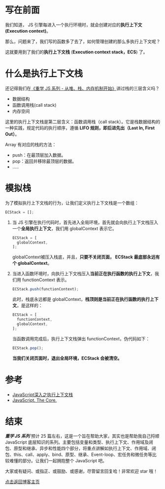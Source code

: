 # 写在前面

我们知道， JS 引擎每进入一个执行环境时，就会创建对应的**执行上下文(Execution context)**。

那么，问题来了，我们写的函数多了去了，如何管理创建的那么多执行上下文呢？

这就要用到了我们的**执行上下文栈** (**Execution context stack，ECS**) 了。

# 什么是执行上下文栈
还记得我们在[《重学 JS 系列 - 从堆、栈、内存机制开始》](https://github.com/cxh0224/blog/issues/1)讲过栈的三层含义吗？
- 数据结构
- 函数调用栈(call stack)
- 内存空间

这里的执行上下文栈是第二层含义：函数调用栈（call stack）。它是栈数据结构的一种实践，规定代码的执行顺序，遵循 **LIFO 规则，即后进先出（Last In, First Out）**。

Array 有对应的栈的方法：
- push：在最顶层加入数据。
- pop：返回并移除最顶层的数据。
- .....


# 模拟栈
为了模拟执行上下文栈的行为，让我们定义执行上下文栈是一个数组：
```js
ECStack = [];
```
1. 当 JS 引擎在执行代码时，首先进入全局环境，首先就会向执行上下文栈压入一个**全局执行上下文**，我们用 globalContext 表示它。
    ```js
    ECStack = [
      globalContext,
    ];
    ```
    globalContext被压入栈底，并且，**只要不关闭页面， ECStack 最底部永远有个 globalContext**。

2. 当进入函数环境时，向执行上下文栈压入**当前正在执行函数的执行上下文**，我们用 functionContext 表示。
    ```js
    ECStack.push(functionContext);
    ```
    此时，栈底永远都是 globalContext，**栈顶则是当前正在执行函数的执行上下文**，是这样的：
    ```js
    ECStack = [
      functionContext,
      globalContext,
    ];
    ```
    当函数调用完成后，执行上下文栈弹出 functionContext，伪代码如下：
    ```js
    ECStack.pop();
    ```
    **当我们关闭页面时，退出全局环境，ECStack 会被清空。**



# 参考
- [JavaScript深入之执行上下文栈 ](https://github.com/mqyqingfeng/Blog/issues/4)
- [JavaScript. The Core.](http://dmitrysoshnikov.com/ecmascript/javascript-the-core/)





# 结束
***重学 JS 系列*** 预计 25 篇左右，这是一个旨在帮助大家，其实也是帮助我自己捋顺 JavaScript 底层知识的系列。主要包括变量和类型、执行上下文、作用域及闭包、原型和继承、异步和性能四个部分，将重点讲解如执行上下文、作用域、闭包、this、call、apply、bind、原型、继承、Event-loop、宏任务和微任务等比较难懂的部分。让我们一起拥抱整个 JavaScript 吧。

大家或有疑问、或指正、或鼓励、或感谢，尽管留言回复哈！非常欢迎 star 哦！

[点击返回博客主页](https://github.com/cxh0224/blog)